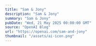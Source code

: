 ```yaml
---
title: "Sam & Jony"
description: "Sam & Jony"
summary: "Sam & Jony"
pubDate: "Wed, 21 May 2025 00:00:00 GMT"
source: "OpenAI Blog"
url: "https://openai.com/sam-and-jony"
thumbnail: "/assets/ai-icon.png"
---
```


